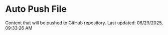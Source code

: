 # Auto Push File

Content that will be pushed to GitHub repository.
Last updated: 06/29/2025, 09:33:26 AM